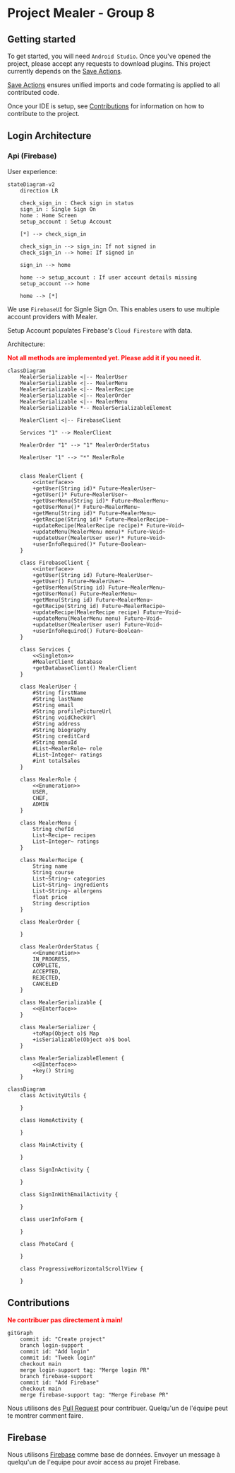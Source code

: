 # Project Mealer - Group 8

## Getting started

To get started, you will need `Android Studio`. Once you've opened the project, please accept any requests to download plugins. This project currently depends on the [Save Actions](https://plugins.jetbrains.com/plugin/7642-save-actions).

[Save Actions](https://plugins.jetbrains.com/plugin/7642-save-actions) ensures unified imports and code formating is applied to all contributed code.

Once your IDE is setup, see [Contributions](#contributions) for information on how to contribute to the project.

## Login Architecture

### Api (Firebase)

User experience:

```mermaid
stateDiagram-v2
    direction LR

    check_sign_in : Check sign in status
    sign_in : Single Sign On
    home : Home Screen
    setup_account : Setup Account

    [*] --> check_sign_in

    check_sign_in --> sign_in: If not signed in
    check_sign_in --> home: If signed in

    sign_in --> home

    home --> setup_account : If user account details missing
    setup_account --> home

    home --> [*]
```

We use `FirebaseUI` for Signle Sign On. This enables users to use multiple account providers with Mealer.

Setup Account populates Firebase's `Cloud Firestore` with data.

Architecture:

<b style="color:red">Not all methods are implemented yet. Please add it if you need it.</b>

```mermaid
classDiagram
    MealerSerializable <|-- MealerUser
    MealerSerializable <|-- MealerMenu
    MealerSerializable <|-- MealerRecipe
    MealerSerializable <|-- MealerOrder
    MealerSerializable <|-- MealerMenu
    MealerSerializable *-- MealerSerializableElement

    MealerClient <|-- FirebaseClient

    Services "1" --> MealerClient

    MealerOrder "1" --> "1" MealerOrderStatus

    MealerUser "1" --> "*" MealerRole


    class MealerClient {
        <<interface>>
        +getUser(String id)* Future~MealerUser~
        +getUser()* Future~MealerUser~
        +getUserMenu(String id)* Future~MealerMenu~
        +getUserMenu()* Future~MealerMenu~
        +getMenu(String id)* Future~MealerMenu~
        +getRecipe(String id)* Future~MealerRecipe~
        +updateRecipe(MealerRecipe recipe)* Future~Void~
        +updateMenu(MealerMenu menu)* Future~Void~
        +updateUser(MealerUser user)* Future~Void~
        +userInfoRequired()* Future~Boolean~
    }

    class FirebaseClient {
        <<interface>>
        +getUser(String id) Future~MealerUser~
        +getUser() Future~MealerUser~
        +getUserMenu(String id) Future~MealerMenu~
        +getUserMenu() Future~MealerMenu~
        +getMenu(String id) Future~MealerMenu~
        +getRecipe(String id) Future~MealerRecipe~
        +updateRecipe(MealerRecipe recipe) Future~Void~
        +updateMenu(MealerMenu menu) Future~Void~
        +updateUser(MealerUser user) Future~Void~
        +userInfoRequired() Future~Boolean~
    }

    class Services {
        <<Singleton>>
        #MealerClient database
        +getDatabaseClient() MealerClient
    }

    class MealerUser {
        #String firstName
        #String lastName
        #String email
        #String profilePictureUrl
        #String voidCheckUrl
        #String address
        #String biography
        #String creditCard
        #String menuId
        #List~MealerRole~ role
        #List~Integer~ ratings
        #int totalSales
    }

    class MealerRole {
        <<Enumeration>>
        USER,
        CHEF,
        ADMIN
    }

    class MealerMenu {
        String chefId
        List~Recipe~ recipes
        List~Integer~ ratings
    }

    class MealerRecipe {
        String name
        String course
        List~String~ categories
        List~String~ ingredients
        List~String~ allergens
        float price
        String description
    }

    class MealerOrder {

    }

    class MealerOrderStatus {
        <<Enumeration>>
        IN_PROGRESS,
        COMPLETE,
        ACCEPTED,
        REJECTED,
        CANCELED
    }

    class MealerSerializable {
        <<@Interface>>
    }

    class MealerSerializer {
        +toMap(Object o)$ Map
        +isSerializable(Object o)$ bool
    }

    class MealerSerializableElement {
        <<@Interface>>
        +key() String
    }
```

```mermaid
classDiagram
    class ActivityUtils {

    }

    class HomeActivity {

    }

    class MainActivity {

    }

    class SignInActivity {

    }

    class SignInWithEmailActivity {

    }

    class userInfoForm {

    }

    class PhotoCard {

    }

    class ProgressiveHorizontalScrollView {

    }
```

## Contributions

<b style="color:red">Ne contribuer pas directement à main!</b>

```mermaid
gitGraph
    commit id: "Create project"
    branch login-support
    commit id: "Add login"
    commit id: "Tweek login"
    checkout main
    merge login-support tag: "Merge login PR"
    branch firebase-support
    commit id: "Add Firebase"
    checkout main
    merge firebase-support tag: "Merge Firebase PR"

```

Nous utilisons des [Pull Request](https://docs.github.com/en/pull-requests/collaborating-with-pull-requests/proposing-changes-to-your-work-with-pull-requests/creating-a-pull-request) pour contribuer. Quelqu'un de l'équipe peut te montrer comment faire.

## Firebase

Nous utilisons [Firebase](https://firebase.google.com/docs/reference/android/packages) comme base de données. Envoyer un message à quelqu'un de l'equipe pour avoir access au projet Firebase.
